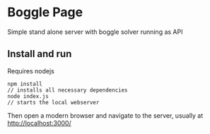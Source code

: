 # Boggle Page

Simple stand alone server with boggle
solver running as API

## Install and run

Requires nodejs

    npm install
    // installs all necessary dependencies
    node index.js
    // starts the local webserver

Then open a modern browser and navigate to the server, usually
at [http://localhost:3000/](http://localhost:3000/)
